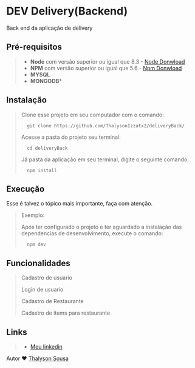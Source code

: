 # DEV Delivery(Backend)

Back end da aplicação de delivery

## Pré-requisitos

> - **Node** com versão superior ou igual que 8.3 - [Node Donwload](https://nodejs.org/pt-br/download/)
> - **NPM** com versão superior ou igual que 5.6 - [Npm Donwload](https://www.npmjs.com/package/download)
> - **MYSQL**
> - **MONGODB***

## Instalação

> Clone esse projeto em seu computador com o comando:
> ```
> 	git clone https://github.com/ThalysonIzzatx2/deliveryBack/
> ```
> Acesse a pasta do projeto seu terminal:
> ```
> 	cd deliveryBack
> ```
> Já pasta da aplicação em seu terminal, digite o seguinte comando:
> ```
> 	npm install
> ```

## Execução

Esse é talvez o tópico mais importante, faça com atenção.

> Exemplo: 
>
> Após ter configurado o projeto e ter aguardado a instalação das dependencias de desenvolvimento, execute o comando:
> ```
> 	npm dev
> ```

## Funcionalidades

> Cadastro de usuario
> 
> Login de usuario
>
> Cadastro de Restaurante
> 
> Cadastro de items para restaurante
> 


## Links

> - [Meu linkedin](https://www.linkedin.com/in/thalysonsousa/)


Autor ❤ [Thalyson Sousa](https://www.linkedin.com/in/thalysonsousa/)
